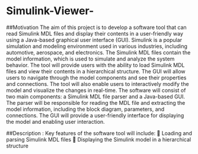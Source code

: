 # Simulink-Viewer-
##Motivation 
The aim of this project is to develop a software tool that can read Simulink MDL files 
and display their contents in a user-friendly way using a Java-based graphical user 
interface (GUI). Simulink is a popular simulation and modeling environment used in 
various industries, including automotive, aerospace, and electronics. The Simulink MDL 
files contain the model information, which is used to simulate and analyze the system 
behavior.
The tool will provide users with the ability to load Simulink MDL files and view their 
contents in a hierarchical structure. The GUI will allow users to navigate through the 
model components and see their properties and connections. The tool will also enable 
users to interactively modify the model and visualize the changes in real-time.
The software will consist of two main components: a Simulink MDL file parser and a 
Java-based GUI. The parser will be responsible for reading the MDL file and extracting 
the model information, including the block diagram, parameters, and connections. The 
GUI will provide a user-friendly interface for displaying the model and enabling user 
interaction.

##Description : 
Key features of the software tool will include:
 Loading and parsing Simulink MDL files
 Displaying the Simulink model in a hierarchical structure
